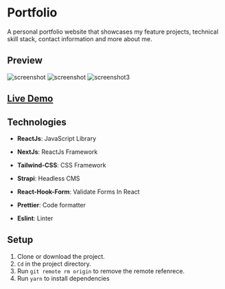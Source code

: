 # Portfolio

A personal portfolio website that showcases my feature projects, technical skill stack, contact information and more about me.

## Preview

![screenshot](https://user-images.githubusercontent.com/88515844/161386425-4b88640f-3999-4695-9347-f12d09560f4c.png)
![screenshot](https://user-images.githubusercontent.com/88515844/161796143-0e711ef1-678b-4637-9a52-6ddc53aa8420.png)
![screenshot3](https://user-images.githubusercontent.com/88515844/161386436-d6bd09cb-314a-485c-91b6-331720118379.png)

## **[Live Demo](https://adhamtarek.vercel.app/)**

## Technologies

- **ReactJs**: JavaScript Library

- **NextJs**: ReactJs Framework

- **Tailwind-CSS**: CSS Framework

- **Strapi**: Headless CMS

- **React-Hook-Form**: Validate Forms In React

- **Prettier**: Code formatter

- **Eslint**: Linter

## Setup

1. Clone or download the project.
2. `Cd` in the project directory.
3. Run `git remote rm origin` to remove the remote refenrece.
4. Run `yarn` to install dependencies
